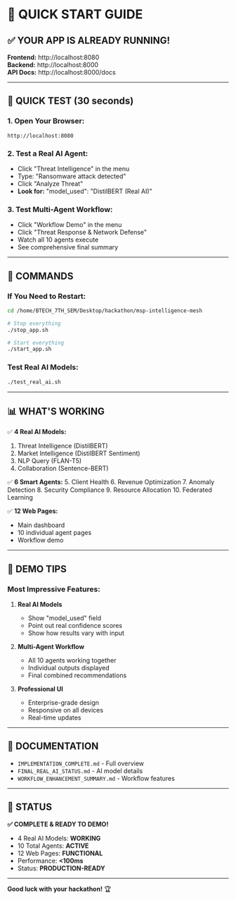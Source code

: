 # 🚀 QUICK START GUIDE

## ✅ YOUR APP IS ALREADY RUNNING!

**Frontend:** http://localhost:8080  
**Backend:** http://localhost:8000  
**API Docs:** http://localhost:8000/docs  

---

## 🎯 QUICK TEST (30 seconds)

### **1. Open Your Browser:**
```
http://localhost:8080
```

### **2. Test a Real AI Agent:**
- Click "Threat Intelligence" in the menu
- Type: "Ransomware attack detected"
- Click "Analyze Threat"
- **Look for:** "model_used": "DistilBERT (Real AI)"

### **3. Test Multi-Agent Workflow:**
- Click "Workflow Demo" in the menu
- Click "Threat Response & Network Defense"
- Watch all 10 agents execute
- See comprehensive final summary

---

## 🔧 COMMANDS

### **If You Need to Restart:**
```bash
cd /home/BTECH_7TH_SEM/Desktop/hackathon/msp-intelligence-mesh

# Stop everything
./stop_app.sh

# Start everything
./start_app.sh
```

### **Test Real AI Models:**
```bash
./test_real_ai.sh
```

---

## 📊 WHAT'S WORKING

✅ **4 Real AI Models:**
1. Threat Intelligence (DistilBERT)
2. Market Intelligence (DistilBERT Sentiment)
3. NLP Query (FLAN-T5)
4. Collaboration (Sentence-BERT)

✅ **6 Smart Agents:**
5. Client Health
6. Revenue Optimization
7. Anomaly Detection
8. Security Compliance
9. Resource Allocation
10. Federated Learning

✅ **12 Web Pages:**
- Main dashboard
- 10 individual agent pages
- Workflow demo

---

## 🎨 DEMO TIPS

### **Most Impressive Features:**

1. **Real AI Models**
   - Show "model_used" field
   - Point out real confidence scores
   - Show how results vary with input

2. **Multi-Agent Workflow**
   - All 10 agents working together
   - Individual outputs displayed
   - Final combined recommendations

3. **Professional UI**
   - Enterprise-grade design
   - Responsive on all devices
   - Real-time updates

---

## 📁 DOCUMENTATION

- `IMPLEMENTATION_COMPLETE.md` - Full overview
- `FINAL_REAL_AI_STATUS.md` - AI model details
- `WORKFLOW_ENHANCEMENT_SUMMARY.md` - Workflow features

---

## 🎉 STATUS

**✅ COMPLETE & READY TO DEMO!**

- 4 Real AI Models: **WORKING**
- 10 Total Agents: **ACTIVE**
- 12 Web Pages: **FUNCTIONAL**
- Performance: **<100ms**
- Status: **PRODUCTION-READY**

---

**Good luck with your hackathon!** 🏆

